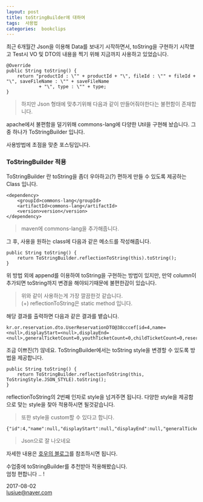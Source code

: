 ```yaml
---
layout: post
title: toStringBuilder에 대하여
tags:  사용법
categories:  bookclips
---    
```


         
최근 6개월간 Json을 이용해 Data를 보내기 시작하면서, toString을 구현하기 시작했고 Test시 VO 및 DTO의 내용을 찍기 위해 지금까지 사용하고 있었습니다.    

	
	@Override
	public String toString() {
		return "productId : \"" + productId + "\", fileId : \"" + fileId + "\", saveFileName : \"" + saveFileName
				+ "\", type : \"" + type;
	}

> 하지만 Json 형태에 맞추기위해 다음과 같이 만들어줘야한다는 불편함이 존재합니다.    
     
apache에서 불편함을 덜기위해 commons-lang에 다양한 Util을 구현해 놨습니다. 그중 하나가 ToStringBuilder 입니다.   

사용방법에 초점을 맞춘 포스팅입니다. 

### ToStringBuilder 적용  

ToStringBuilder 란 toString을 좀더 우아하고(?) 편하게 만들 수 있도록 제공하는 Class 입니다.       


	<dependency>
		<groupId>commons-lang</groupId>
		<artifactId>commons-lang</artifactId>
		<version>version</version>
	</dependency>      

> maven에 commons-lang을 추가해줍니다.       

그 후, 사용을 원하는 class에 다음과 같은 메소드를 작성해줍니다.    

	public String toString() {
    	return ToStringBuilder.reflectionToString(this).toString();
	}
  

위 방법 외에 append를 이용하여 toString을 구현하는 방법이 있지만, 만약 column이 추가되면 toString까지 변경을 해야되기때문에 불편한감이 있습니다.    
> 위와 같이 사용하는게 가장 깔끔한것 같습니다.      
> (+) reflectionToString은 static method 입니다. 

     
해당 결과를 출력하면 다음과 같은 결과를 뱉습니다.    

	kr.or.reservation.dto.UserReservationDTO@38cccef[id=4,name=<null>,displayStart=<null>,displayEnd=<null>,generalTicketCount=0,youthTicketCount=0,childTicketCount=0,reservationType=0,totalPrice=0]     


조금 이쁘진(?) 않네요. ToStringBuilder에서는 toString style을 변경할 수 있도록 방법을 제공합니다.     

	public String toString() {
    	return ToStringBuilder.reflectionToString(this, ToStringStyle.JSON_STYLE).toString();
	}

reflectionToString의 2번째 인자로 style을 넘겨주면 됩니다. 다양한 style을 제공함으로 맞는 style을 찾아 적용하시면 될것같습니다.     
> 또한 style을 custom할 수 있다고 합니다.


	{"id":4,"name":null,"displayStart":null,"displayEnd":null,"generalTicketCount":0,"youthTicketCount":0,"childTicketCount":0,"reservationType":0,"totalPrice":0}

> Json으로 잘 나오네요


자세한 내용은 [호우의 블로그](https://vnthf.github.io/blog/Java-ToStringBuild%EC%97%90-%EA%B4%80%ED%95%98%EC%97%AC/)를 참조하시면 됩니다.    


수업중에 toStringBuilder를 추천받아 적용해봤습니다.      
엄청 편합니다 .. ! 

2017-08-02       
lusiue@naver.com      